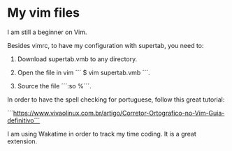 # My vim files

I am still a beginner on Vim.

Besides vimrc, to have my configuration with supertab, you need to:

1. Download supertab.vmb to any directory.

2. Open the file in vim 
´´´
$ vim supertab.vmb
´´´.

3. Source the file ´´´:so %´´´.

In order to have the spell checking for portuguese, follow this great tutorial:

´´´https://www.vivaolinux.com.br/artigo/Corretor-Ortografico-no-Vim-Guia-definitivo´´´

I am using Wakatime in order to track my time coding. It is a great extension.
